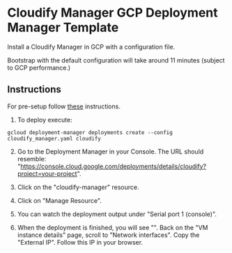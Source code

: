 # Cloudify Manager GCP Deployment Manager Template

Install a Cloudify Manager in GCP with a configuration file.

Bootstrap with the default configuration will take around 11 minutes (subject to GCP performance.)


## Instructions

For pre-setup follow [these](https://cloud.google.com/deployment-manager/docs/quickstart) instructions.

1. To deploy execute:

```shell
gcloud deployment-manager deployments create --config cloudify_manager.yaml cloudify
```

2. Go to the Deployment Manager in your Console. The URL should resemble: "https://console.cloud.google.com/deployments/details/cloudify?project=your-project".

3. Click on the "cloudify-manager" resource.

4. Click on "Manage Resource".

5. You can watch the deployment output under "Serial port 1 (console)".

6. When the deployment is finished, you will see "". Back on the "VM instance details" page, scroll to "Network interfaces". Copy the "External IP". Follow this IP in your browser.

